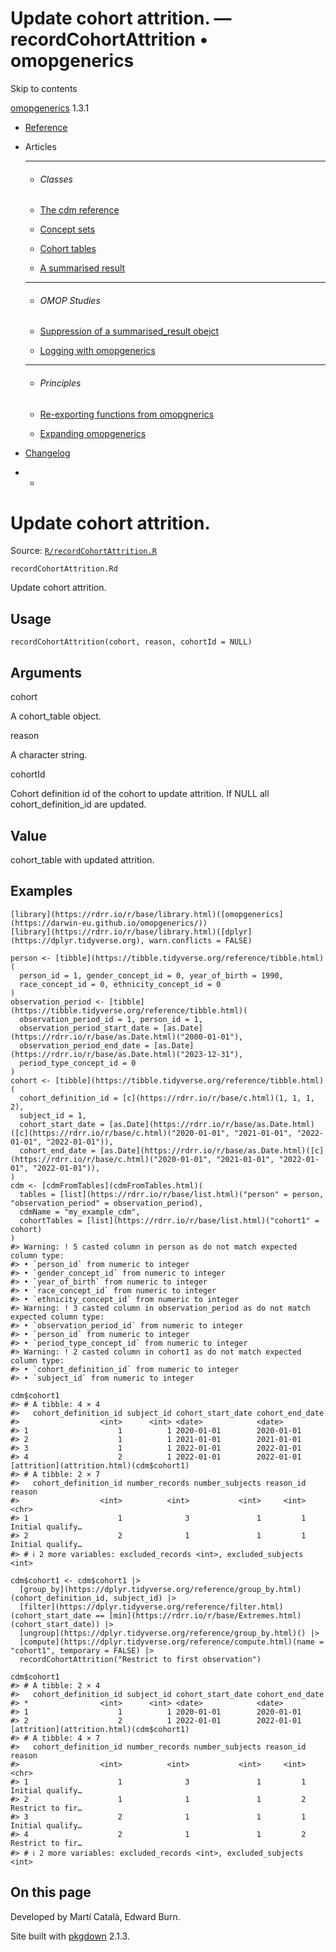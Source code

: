 # Update cohort attrition. — recordCohortAttrition • omopgenerics

Skip to contents

[omopgenerics](../index.html) 1.3.1

  * [Reference](../reference/index.html)
  * Articles
    * * * *

    * ###### Classes

    * [The cdm reference](../articles/cdm_reference.html)
    * [Concept sets](../articles/codelists.html)
    * [Cohort tables](../articles/cohorts.html)
    * [A summarised result](../articles/summarised_result.html)
    * * * *

    * ###### OMOP Studies

    * [Suppression of a summarised_result obejct](../articles/suppression.html)
    * [Logging with omopgenerics](../articles/logging.html)
    * * * *

    * ###### Principles

    * [Re-exporting functions from omopgnerics](../articles/reexport.html)
    * [Expanding omopgenerics](../articles/expanding_omopgenerics.html)
  * [Changelog](../news/index.html)


  *   * [](https://github.com/darwin-eu/omopgenerics/)



# Update cohort attrition.

Source: [`R/recordCohortAttrition.R`](https://github.com/darwin-eu/omopgenerics/blob/v1.3.1/R/recordCohortAttrition.R)

`recordCohortAttrition.Rd`

Update cohort attrition.

## Usage
    
    
    recordCohortAttrition(cohort, reason, cohortId = NULL)

## Arguments

cohort
    

A cohort_table object.

reason
    

A character string.

cohortId
    

Cohort definition id of the cohort to update attrition. If NULL all cohort_definition_id are updated.

## Value

cohort_table with updated attrition.

## Examples
    
    
    [library](https://rdrr.io/r/base/library.html)([omopgenerics](https://darwin-eu.github.io/omopgenerics/))
    [library](https://rdrr.io/r/base/library.html)([dplyr](https://dplyr.tidyverse.org), warn.conflicts = FALSE)
    
    person <- [tibble](https://tibble.tidyverse.org/reference/tibble.html)(
      person_id = 1, gender_concept_id = 0, year_of_birth = 1990,
      race_concept_id = 0, ethnicity_concept_id = 0
    )
    observation_period <- [tibble](https://tibble.tidyverse.org/reference/tibble.html)(
      observation_period_id = 1, person_id = 1,
      observation_period_start_date = [as.Date](https://rdrr.io/r/base/as.Date.html)("2000-01-01"),
      observation_period_end_date = [as.Date](https://rdrr.io/r/base/as.Date.html)("2023-12-31"),
      period_type_concept_id = 0
    )
    cohort <- [tibble](https://tibble.tidyverse.org/reference/tibble.html)(
      cohort_definition_id = [c](https://rdrr.io/r/base/c.html)(1, 1, 1, 2),
      subject_id = 1,
      cohort_start_date = [as.Date](https://rdrr.io/r/base/as.Date.html)([c](https://rdrr.io/r/base/c.html)("2020-01-01", "2021-01-01", "2022-01-01", "2022-01-01")),
      cohort_end_date = [as.Date](https://rdrr.io/r/base/as.Date.html)([c](https://rdrr.io/r/base/c.html)("2020-01-01", "2021-01-01", "2022-01-01", "2022-01-01")),
    )
    cdm <- [cdmFromTables](cdmFromTables.html)(
      tables = [list](https://rdrr.io/r/base/list.html)("person" = person, "observation_period" = observation_period),
      cdmName = "my_example_cdm",
      cohortTables = [list](https://rdrr.io/r/base/list.html)("cohort1" = cohort)
    )
    #> Warning: ! 5 casted column in person as do not match expected column type:
    #> • `person_id` from numeric to integer
    #> • `gender_concept_id` from numeric to integer
    #> • `year_of_birth` from numeric to integer
    #> • `race_concept_id` from numeric to integer
    #> • `ethnicity_concept_id` from numeric to integer
    #> Warning: ! 3 casted column in observation_period as do not match expected column type:
    #> • `observation_period_id` from numeric to integer
    #> • `person_id` from numeric to integer
    #> • `period_type_concept_id` from numeric to integer
    #> Warning: ! 2 casted column in cohort1 as do not match expected column type:
    #> • `cohort_definition_id` from numeric to integer
    #> • `subject_id` from numeric to integer
    
    cdm$cohort1
    #> # A tibble: 4 × 4
    #>   cohort_definition_id subject_id cohort_start_date cohort_end_date
    #>                  <int>      <int> <date>            <date>         
    #> 1                    1          1 2020-01-01        2020-01-01     
    #> 2                    1          1 2021-01-01        2021-01-01     
    #> 3                    1          1 2022-01-01        2022-01-01     
    #> 4                    2          1 2022-01-01        2022-01-01     
    [attrition](attrition.html)(cdm$cohort1)
    #> # A tibble: 2 × 7
    #>   cohort_definition_id number_records number_subjects reason_id reason          
    #>                  <int>          <int>           <int>     <int> <chr>           
    #> 1                    1              3               1         1 Initial qualify…
    #> 2                    2              1               1         1 Initial qualify…
    #> # ℹ 2 more variables: excluded_records <int>, excluded_subjects <int>
    
    cdm$cohort1 <- cdm$cohort1 |>
      [group_by](https://dplyr.tidyverse.org/reference/group_by.html)(cohort_definition_id, subject_id) |>
      [filter](https://dplyr.tidyverse.org/reference/filter.html)(cohort_start_date == [min](https://rdrr.io/r/base/Extremes.html)(cohort_start_date)) |>
      [ungroup](https://dplyr.tidyverse.org/reference/group_by.html)() |>
      [compute](https://dplyr.tidyverse.org/reference/compute.html)(name = "cohort1", temporary = FALSE) |>
      recordCohortAttrition("Restrict to first observation")
    
    cdm$cohort1
    #> # A tibble: 2 × 4
    #>   cohort_definition_id subject_id cohort_start_date cohort_end_date
    #> *                <int>      <int> <date>            <date>         
    #> 1                    1          1 2020-01-01        2020-01-01     
    #> 2                    2          1 2022-01-01        2022-01-01     
    [attrition](attrition.html)(cdm$cohort1)
    #> # A tibble: 4 × 7
    #>   cohort_definition_id number_records number_subjects reason_id reason          
    #>                  <int>          <int>           <int>     <int> <chr>           
    #> 1                    1              3               1         1 Initial qualify…
    #> 2                    1              1               1         2 Restrict to fir…
    #> 3                    2              1               1         1 Initial qualify…
    #> 4                    2              1               1         2 Restrict to fir…
    #> # ℹ 2 more variables: excluded_records <int>, excluded_subjects <int>
    
    

## On this page

Developed by Martí Català, Edward Burn.

Site built with [pkgdown](https://pkgdown.r-lib.org/) 2.1.3.
